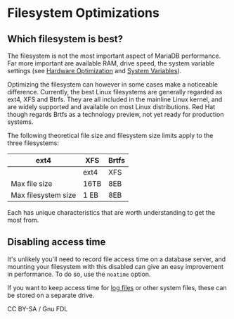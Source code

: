 # Filesystem Optimizations

## Which filesystem is best?

The filesystem is not the most important aspect of MariaDB performance. Far more important are available RAM, drive speed, the system variable settings (see [Hardware Optimization](../../hardware-optimization.md) and [System Variables](../system-variables/)).

Optimizing the filesystem can however in some cases make a noticeable difference. Currently, the best Linux filesystems are generally regarded as ext4, XFS and Btrfs. They are all included in the mainline Linux kernel, and are widely supported and available on most Linux distributions. Red Hat though regards Brtfs as a technology preview, not yet ready for production systems.

The following theoretical file size and filesystem size limits apply to the three filesystems:

| ext4                | XFS  | Brtfs |
| ------------------- | ---- | ----- |
|                     | ext4 | XFS   |
| Max file size       | 16TB | 8EB   |
| Max filesystem size | 1 EB | 8EB   |

Each has unique characteristics that are worth understanding to get the most from.

## Disabling access time

It's unlikely you'll need to record file access time on a database server, and mounting your filesystem with this disabled can give an easy improvement in performance. To do so, use the `noatime` option.

If you want to keep access time for [log files](../../../server-management/server-monitoring-logs/) or other system files, these can be stored on a separate drive.

CC BY-SA / Gnu FDL
